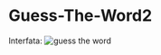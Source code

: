 # Guess-The-Word2
Interfata:
![guess the word](https://user-images.githubusercontent.com/80225992/117656603-3a3f2580-b1a1-11eb-8063-adace1eca2fb.png)
